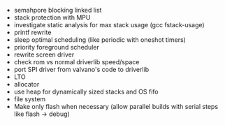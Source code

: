 -   semahpore blocking linked list
-   stack protection with MPU
-   investigate static analysis for max stack usage (gcc fstack-usage)
-   printf rewrite
-   sleep optimal scheduling (like periodic with oneshot timers)
-   priority foreground scheduler
-   rewrite screen driver
-   check rom vs normal driverlib speed/space
-   port SPI driver from valvano's code to driverlib
-   LTO
-   allocator
-   use heap for dynamically sized stacks and OS fifo
-   file system
-   Make only flash when necessary (allow parallel builds with serial steps like
    flash -> debug)
